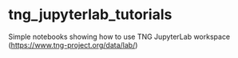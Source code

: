 # tng_jupyterlab_tutorials
Simple notebooks showing how to use TNG JupyterLab workspace (https://www.tng-project.org/data/lab/)
